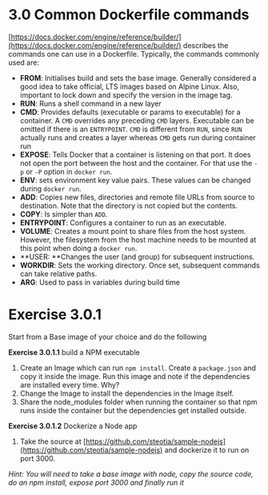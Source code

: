 # 3.0 Common Dockerfile commands

[https://docs.docker.com/engine/reference/builder/](https://docs.docker.com/engine/reference/builder/) describes the commands one can use in a Dockerfile. Typically, the commands commonly used are:

* **FROM**: Initialises build and sets the base image. Generally considered a good idea to take official, LTS images based on Alpine Linux. Also, important to lock down and specify the version in the image tag.
* **RUN**: Runs a shell command in a new layer
* **CMD**: Provides defaults \(executable or params to executable\) for a container. A `CMD` overrides any preceding `CMD` layers. Executable can be omitted if there is an `ENTRYPOINT`. `CMD` is different from `RUN`, since `RUN` actually runs and creates a layer whereas `CMD` gets run during container run
* **EXPOSE**: Tells Docker that a container is listening on that port. It does not open the port between the host and the container. For that use the `-p` or `-P` option in `docker run`.
* **ENV**: sets environment key value pairs. These values can be changed during `docker run`.
* **ADD**: Copies new files, directories and remote file URLs from source to destination. Note that the directory is not copied but the contents.
* **COPY**: Is simpler than `ADD`.
* **ENTRYPOINT**: Configures a container to run as an executable. 
* **VOLUME**: Creates a mount point to share files from the host system. However, the filesystem from the host machine needs to be mounted at this point when doing a `docker run`.
* **USER: **Changes the user \(and group\) for subsequent instructions.
* **WORKDIR**: Sets the working directory. Once set, subsequent commands can take relative paths.
* **ARG**: Used to pass in variables during build time

# Exercise 3.0.1

Start from a Base image of your choice and do the following

**Exercise 3.0.1.1** build a NPM executable

1. Create an Image which can run `npm install`. Create a `package.json` and copy it inside the image. Run this image and note if the dependencies are installed every time. Why?
2. Change the Image to install the dependencies in the Image itself.
3. Share the node\_modules folder when running the container so that npm runs inside the container but the dependencies get installed outside.

**Exercise 3.0.1.2** Dockerize a Node app

1. Take the source at [https://github.com/steotia/sample-nodejs](https://github.com/steotia/sample-nodejs) and dockerize it to run on port 3000.

_Hint: You will need to take a base image with node, copy the source code, do an npm install, expose port 3000 and finally run it_




